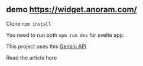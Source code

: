 ## demo https://widget.anoram.com/

Clone ``npm install`` 

You need to run both ``npm run dev`` for svelte app.


This project uses this [Gemini API](https://api.gemini.com/v1/pricefeed) 

Read the article here 

